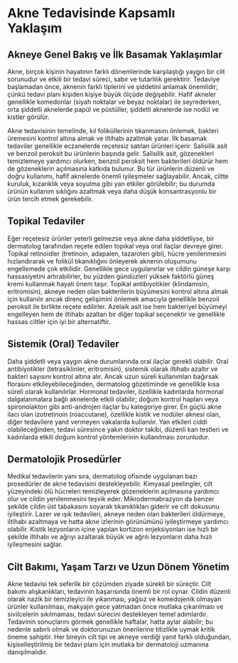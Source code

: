 # Akne Tedavisinde Kapsamlı Yaklaşım

## Akneye Genel Bakış ve İlk Basamak Yaklaşımlar

Akne, birçok kişinin hayatının farklı dönemlerinde karşılaştığı yaygın bir cilt sorunudur ve etkili bir tedavi süreci, sabır ve tutarlılık gerektirir. Tedaviye başlamadan önce, aknenin farklı tiplerini ve şiddetini anlamak önemlidir; çünkü tedavi planı kişiden kişiye büyük ölçüde değişebilir. Hafif akneler genellikle komedonlar (siyah noktalar ve beyaz noktalar) ile seyrederken, orta şiddetli aknelerde papül ve püstüller, şiddetli aknelerde ise nodül ve kistler görülür.

Akne tedavisinin temelinde, kıl foliküllerinin tıkanmasını önlemek, bakteri üremesini kontrol altına almak ve iltihabı azaltmak yatar. İlk basamak tedaviler genellikle eczanelerde reçetesiz satılan ürünleri içerir. Salisilik asit ve benzoil peroksit bu ürünlerin başında gelir. Salisilik asit, gözenekleri temizlemeye yardımcı olurken, benzoil peroksit hem bakterileri öldürür hem de gözeneklerin açılmasına katkıda bulunur. Bu tür ürünlerin düzenli ve doğru kullanımı, hafif aknelerde önemli iyileşmeler sağlayabilir. Ancak, ciltte kuruluk, kızarıklık veya soyulma gibi yan etkiler görülebilir; bu durumda ürünün kullanım sıklığını azaltmak veya daha düşük konsantrasyonlu bir ürün tercih etmek gerekebilir.

## Topikal Tedaviler

Eğer reçetesiz ürünler yeterli gelmezse veya akne daha şiddetliyse, bir dermatolog tarafından reçete edilen topikal veya oral ilaçlar devreye girer. Topikal retinoidler (tretinoin, adapalen, tazaroten gibi), hücre yenilenmesini hızlandırarak ve folikül tıkanıklığını önleyerek aknenin oluşumunu engellemede çok etkilidir. Genellikle gece uygulanırlar ve cildin güneşe karşı hassasiyetini artırabilirler, bu yüzden gündüzleri yüksek faktörlü güneş kremi kullanmak hayati önem taşır. Topikal antibiyotikler (klindamisin, eritromisin), akneye neden olan bakterilerin büyümesini kontrol altına almak için kullanılır ancak direnç gelişimini önlemek amacıyla genellikle benzoil peroksit ile birlikte reçete edilirler. Azelaik asit ise hem bakteriyel büyümeyi engelleyen hem de iltihabı azaltan bir diğer topikal seçenektir ve genellikle hassas ciltler için iyi bir alternatiftir.

## Sistemik (Oral) Tedaviler

Daha şiddetli veya yaygın akne durumlarında oral ilaçlar gerekli olabilir. Oral antibiyotikler (tetrasiklinler, eritromisin), sistemik olarak iltihabı azaltır ve bakteri sayısını kontrol altına alır. Ancak uzun süreli kullanımları bağırsak florasını etkileyebileceğinden, dermatolog gözetiminde ve genellikle kısa süreli olarak kullanılırlar. Hormonal tedaviler, özellikle kadınlarda hormonal dalgalanmalara bağlı aknelerde etkili olabilir; doğum kontrol hapları veya spironolakton gibi anti-androjen ilaçlar bu kategoriye girer. En güçlü akne ilacı olan izotretinoin (roaccutane), özellikle kistik ve nodüler aknesi olan, diğer tedavilere yanıt vermeyen vakalarda kullanılır. Yan etkileri ciddi olabileceğinden, tedavi süresince yakın doktor takibi, düzenli kan testleri ve kadınlarda etkili doğum kontrol yöntemlerinin kullanılması zorunludur.

## Dermatolojik Prosedürler

Medikal tedavilerin yanı sıra, dermatolog ofisinde uygulanan bazı prosedürler de akne tedavisini destekleyebilir. Kimyasal peelingler, cilt yüzeyindeki ölü hücreleri temizleyerek gözeneklerin açılmasına yardımcı olur ve cildin yenilenmesini teşvik eder. Mikrodermabrazyon da benzer şekilde cildin üst tabakasını soyarak tıkanıklıkları giderir ve cilt dokusunu iyileştirir. Lazer ve ışık tedavileri, akneye neden olan bakterileri öldürmeye, iltihabı azaltmaya ve hatta akne izlerinin görünümünü iyileştirmeye yardımcı olabilir. Kistik lezyonların içine yapılan kortizon enjeksiyonları ise hızlı bir şekilde iltihabı ve ağrıyı azaltarak büyük ve ağrılı lezyonların daha hızlı iyileşmesini sağlar.

## Cilt Bakımı, Yaşam Tarzı ve Uzun Dönem Yönetim

Akne tedavisi tek seferlik bir çözümden ziyade sürekli bir süreçtir. Cilt bakımı alışkanlıkları, tedavinin başarısında önemli bir rol oynar. Cildin düzenli olarak nazik bir temizleyici ile yıkanması, yağsız ve komedojenik olmayan ürünler kullanılması, makyajın gece yatmadan önce mutlaka çıkarılması ve sivilcelerin sıkılmaması, tedavi sürecini destekleyen temel adımlardır. Tedavinin sonuçlarını görmek genellikle haftalar, hatta aylar alabilir; bu nedenle sabırlı olmak ve doktorunuzun önerilerine titizlikle uymak kritik öneme sahiptir. Her bireyin cilt tipi ve akneye verdiği yanıt farklı olduğundan, kişiselleştirilmiş bir tedavi planı için mutlaka bir dermatoloji uzmanına danışılmalıdır.